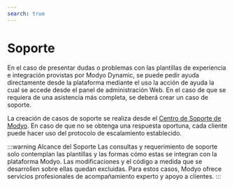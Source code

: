 ```yaml
---
search: true
---
```


# Soporte

En el caso de presentar dudas o problemas con las plantillas de experiencia e integración provistas por Modyo Dynamic, se puede pedir ayuda directamente desde la plataforma mediante el uso la acción de ayuda la cual se accede desde el panel de administración Web. En el caso de que se requiera de una asistencia más completa, se deberá crear un caso de soporte.

La creación de casos de soporte se realiza desde el [Centro de Soporte de Modyo](https://support.modyo.com). En caso de que no se obtenga una respuesta oportuna, cada cliente puede hacer uso del protocolo de escalamiento establecido.

:::warning Alcance del Soporte
Las consultas y requerimiento de soporte solo contemplan las plantillas y las formas cómo estas se integran con la plataforma Modyo. Las modificaciones y el código a medida que se desarrollen sobre ellas quedan excluidas. Para estos casos, Modyo ofrece servicios profesionales de acompañamiento experto y apoyo a clientes.
:::
